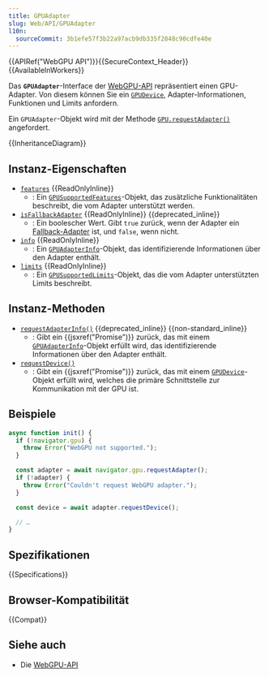```yaml
---
title: GPUAdapter
slug: Web/API/GPUAdapter
l10n:
  sourceCommit: 3b1efe57f3b22a97acb9db335f2848c90cdfe40e
---
```


{{APIRef("WebGPU API")}}{{SecureContext_Header}}{{AvailableInWorkers}}

Das **`GPUAdapter`**-Interface der [WebGPU-API](/de/docs/Web/API/WebGPU_API) repräsentiert einen GPU-Adapter. Von diesem können Sie ein [`GPUDevice`](/de/docs/Web/API/GPUDevice), Adapter-Informationen, Funktionen und Limits anfordern.

Ein `GPUAdapter`-Objekt wird mit der Methode [`GPU.requestAdapter()`](/de/docs/Web/API/GPU/requestAdapter) angefordert.

{{InheritanceDiagram}}

## Instanz-Eigenschaften

- [`features`](/de/docs/Web/API/GPUAdapter/features) {{ReadOnlyInline}}
  - : Ein [`GPUSupportedFeatures`](/de/docs/Web/API/GPUSupportedFeatures)-Objekt, das zusätzliche Funktionalitäten beschreibt, die vom Adapter unterstützt werden.
- [`isFallbackAdapter`](/de/docs/Web/API/GPUAdapter/isFallbackAdapter) {{ReadOnlyInline}} {{deprecated_inline}}
  - : Ein boolescher Wert. Gibt `true` zurück, wenn der Adapter ein [Fallback-Adapter](/de/docs/Web/API/GPU/requestAdapter#fallback_adapters) ist, und `false`, wenn nicht.
- [`info`](/de/docs/Web/API/GPUAdapter/info) {{ReadOnlyInline}}
  - : Ein [`GPUAdapterInfo`](/de/docs/Web/API/GPUAdapterInfo)-Objekt, das identifizierende Informationen über den Adapter enthält.
- [`limits`](/de/docs/Web/API/GPUAdapter/limits) {{ReadOnlyInline}}
  - : Ein [`GPUSupportedLimits`](/de/docs/Web/API/GPUSupportedLimits)-Objekt, das die vom Adapter unterstützten Limits beschreibt.

## Instanz-Methoden

- [`requestAdapterInfo()`](/de/docs/Web/API/GPUAdapter/requestAdapterInfo) {{deprecated_inline}} {{non-standard_inline}}
  - : Gibt ein {{jsxref("Promise")}} zurück, das mit einem [`GPUAdapterInfo`](/de/docs/Web/API/GPUAdapterInfo)-Objekt erfüllt wird, das identifizierende Informationen über den Adapter enthält.
- [`requestDevice()`](/de/docs/Web/API/GPUAdapter/requestDevice)
  - : Gibt ein {{jsxref("Promise")}} zurück, das mit einem [`GPUDevice`](/de/docs/Web/API/GPUDevice)-Objekt erfüllt wird, welches die primäre Schnittstelle zur Kommunikation mit der GPU ist.

## Beispiele

```js
async function init() {
  if (!navigator.gpu) {
    throw Error("WebGPU not supported.");
  }

  const adapter = await navigator.gpu.requestAdapter();
  if (!adapter) {
    throw Error("Couldn't request WebGPU adapter.");
  }

  const device = await adapter.requestDevice();

  // …
}
```

## Spezifikationen

{{Specifications}}

## Browser-Kompatibilität

{{Compat}}

## Siehe auch

- Die [WebGPU-API](/de/docs/Web/API/WebGPU_API)
